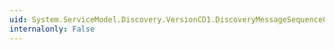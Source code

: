 ```yaml
---
uid: System.ServiceModel.Discovery.VersionCD1.DiscoveryMessageSequenceCD1.ToDiscoveryMessageSequence
internalonly: False
---
```

